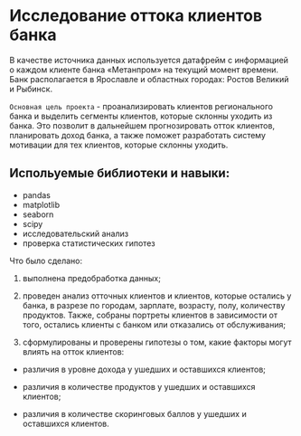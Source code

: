 # Исследование оттока клиентов банка #

В качестве источника данных используется датафрейм с информацией о каждом клиенте банка «Метанпром» на текущий момент времени. Банк располагается в Ярославле и областных городах: Ростов Великий и Рыбинск.

`Основная цель проекта` - проанализировать клиентов регионального банка и выделить сегменты клиентов, которые склонны уходить из банка. Это позволит в дальнейшем прогнозировать отток клиентов, планировать доход банка, а также поможет разработать систему мотивации для тех клиентов, которые склонны уходить.

## Испольуемые библиотеки и навыки: ##

- pandas
- matplotlib
- seaborn
- scipy
- исследовательский анализ
- проверка статистических гипотез

Что было сделано:

1) выполнена предобработка данных;

2) проведен анализ отточных клиентов и клиентов, которые остались у банка, в разрезе по городам, зарплате, возрасту, полу, количеству продуктов. Также, собраны портреты клиентов в зависимости от того, остались клиенты с банком или отказались от обслуживания;

3) сформулированы и проверены гипотезы о том, какие факторы могут влиять на отток клиентов:

- различия в уровне дохода у ушедших и оставшихся клиентов;

- различия в количестве продуктов у ушедших и оставшихся клиентов;

- различия в количестве скоринговых баллов у ушедших и оставшихся клиентов.

